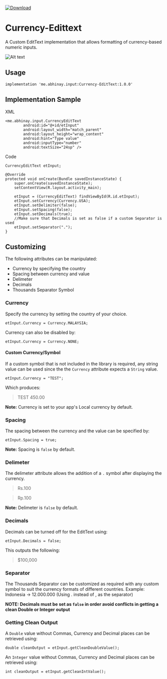 [ ![Download](https://api.bintray.com/packages/abhinayme/currency-edittext/me.abhinay.input/images/download.svg?version=1.1) ](https://bintray.com/abhinayme/currency-edittext/me.abhinay.input/1.1/link)

# Currency-Edittext
 A Custom EditText implementation that allows formatting of currency-based numeric inputs.

![Alt text](/samplegif.gif "Currency-Edittext Input Demo")


## Usage

```
implementation 'me.abhinay.input:Currency-EditText:1.0.0'
```

## Implementation Sample

XML

```
<me.abhinay.input.CurrencyEditText
        android:id="@+id/etInput"
        android:layout_width="match_parent"
        android:layout_height="wrap_content"
        android:hint="Type value"
        android:inputType="number"
        android:textSize="24sp" />
```

Code

```
CurrencyEditText etInput;

@Override
protected void onCreate(Bundle savedInstanceState) {
    super.onCreate(savedInstanceState);
    setContentView(R.layout.activity_main);

    etInput = (CurrencyEditText) findViewById(R.id.etInput);
    etInput.setCurrency(Currency.USA);
    etInput.setDelimiter(false);
    etInput.setSpacing(false);
    etInput.setDecimals(true);
    //Make sure that Decimals is set as false if a custom Separator is used
    etInput.setSeparator(".");
}
```

## Customizing

The following attributes can be manipulated:

- Currency by specifying the country
- Spacing between currency and value
- Delimeter
- Decimals
- Thousands Separator Symbol

### Currency

Specify the currency by setting the country of your choice.

```
etInput.Currency = Currency.MALAYSIA;
```

Currency can also be disabled by:

```
etInput.Currency = Currency.NONE;
```

#### Custom Currency/Symbol

If a custom symbol that is not included in the library is required, any string value can be used since the the `Currency` attribute expects a `String` value.

```
etInput.Currency = "TEST";
```

Which produces:
>TEST 450.00

**Note:** Currency is set to your app's Local currency by default.

### Spacing

The spacing between the currency and the value can be specified by:

```
etInput.Spacing = true;
```

**Note:** Spacing is `false` by default.

### Delimeter

The delimeter attribute allows the addition of a `.` symbol after displaying the currency.

> Rs.100

> Rp.100

**Note:** Delimeter is `false` by default.

### Decimals

Decimals can be turned off for the EditText using:

```
etInput.Decimals = false;
```

This outputs the following:

> $100,000

### Separator

The Thousands Separator can be customized as required with any custom symbol to suit the currency formats of different countries. Example: Indonesia -> 12.000.000 (Using . instead of , as the separator)

**NOTE: Decimals must be set as `false` in order avoid conflicts in getting a clean Double or Integer output**

### Getting Clean Output

A `Double` value without Commas, Currency and Decimal places can be retrieved using:

`double cleanOutput = etInput.getCleanDoubleValue();`

An `Integer` value without Commas, Currency and Decimal places can be retrieved using:

`int cleanOutput = etInput.getCleanIntValue();`
